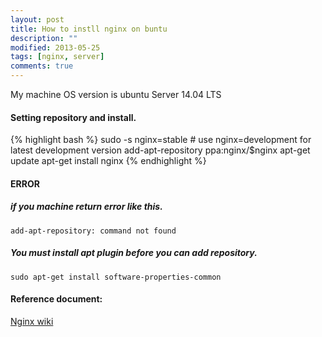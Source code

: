```yaml
---
layout: post
title: How to instll nginx on buntu
description: ""
modified: 2013-05-25
tags: [nginx, server]
comments: true
---
```


My machine OS version is ubuntu Server 14.04 LTS

#### Setting repository and install.
{% highlight bash %}
sudo -s
nginx=stable # use nginx=development for latest development version
add-apt-repository ppa:nginx/$nginx
apt-get update
apt-get install nginx
{% endhighlight %}

#### ERROR
##### if you machine return error like this.
`add-apt-repository: command not found`
##### You must install apt plugin before you can add repository.
`sudo apt-get install software-properties-common`

#### Reference document:
<a href="http://wiki.nginx.org/Install" class="btn btn-info">Nginx wiki</a>
